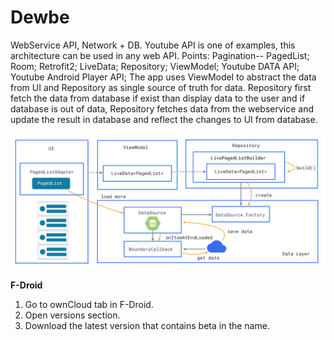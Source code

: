 # Dewbe
WebService API, Network + DB. 
Youtube API is one of examples, this architecture can be used in any web API.
Points:
      Pagination-- PagedList; 
      Room; 
      Retrofit2; 
      LiveData; 
      Repository; 
      ViewModel; 
      Youtube DATA API; 
      Youtube Android Player API;
The app uses ViewModel to abstract the data from UI and Repository as single source of truth for data. Repository first fetch the data from database if exist than display data to the user and if database is out of data, Repository fetches data from the webservice and update the result in database and reflect the changes to UI from database.

![](https://github.com/ed828a/Dewbe/blob/develop/architect_Net_DB.png)

**F-Droid**

1. Go to ownCloud tab in F-Droid.
2. Open versions section.
3. Download the latest version that contains beta in the name.
